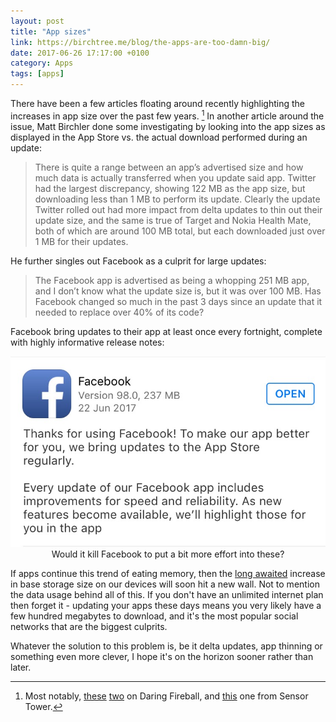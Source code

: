 ```yaml
---
layout: post
title: "App sizes"
link: https://birchtree.me/blog/the-apps-are-too-damn-big/
date: 2017-06-26 17:17:00 +0100
category: Apps
tags: [apps]
---
```


There have been a few articles floating around recently highlighting the increases in app size over the past few years. [^1] In another article around the issue, Matt Birchler done some investigating by looking into the app sizes as displayed in the App Store vs. the actual download performed during an update:

>There is quite a range between an app’s advertised size and how much data is actually transferred when you update said app. Twitter had the largest discrepancy, showing 122 MB as the app size, but downloading less than 1 MB to perform its update. Clearly the update Twitter rolled out had more impact from delta updates to thin out their update size, and the same is true of Target and Nokia Health Mate, both of which are around 100 MB total, but each downloaded just over 1 MB for their updates.

He further singles out Facebook as a culprit for large updates:

>The Facebook app is advertised as being a whopping 251 MB app, and I don’t know what the update size is, but it was over 100 MB. Has Facebook changed so much in the past 3 days since an update that it needed to replace over 40% of its code?

Facebook bring updates to their app at least once every fortnight, complete with highly informative release notes:

<center>
	<img src="/images/2017/6/Facebook-app-update.png" alt="Facebook app release notes" class="image-single" />
	<figcaption>Would it kill Facebook to put a bit more effort into these?</figcaption>
</center>


If apps continue this trend of eating memory, then the [long awaited][_ds] increase in base storage size on our devices will soon hit a new wall. Not to mention the data usage behind all of this. If you don't have an unlimited internet plan then forget it - updating your apps these days means you very likely have a few hundred megabytes to download, and it's the most popular social networks that are the biggest culprits.

Whatever the solution to this problem is, be it delta updates, app thinning or something even more clever, I hope it's on the horizon sooner rather than later.

[^1]: Most notably, [these][df1] [two][df2] on Daring Fireball, and [this][st] one from Sensor Tower.

[df1]:https://daringfireball.net/linked/2017/06/22/darke-bad-app-citizens
[df2]:https://daringfireball.net/linked/2017/06/22/sandofsky-app-bloat
[st]:https://sensortower.com/blog/ios-app-size-growth
[_ds]:https://david-smith.org/blog/2015/09/10/16gb-is-a-bad-user-experience/
